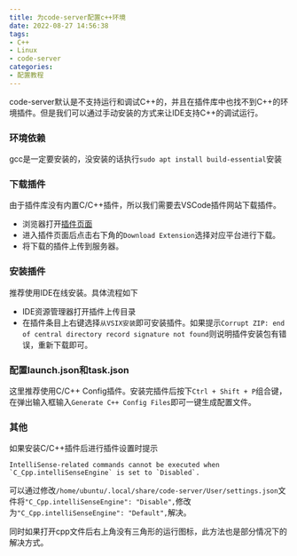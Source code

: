 ```yaml
---
title: 为code-server配置c++环境
date: 2022-08-27 14:56:38
tags:
- C++
- Linux
- code-server
categories:
- 配置教程
---
```

code-server默认是不支持运行和调试C++的，并且在插件库中也找不到C++的环境插件。但是我们可以通过手动安装的方式来让IDE支持C++的调试运行。
### 环境依赖
gcc是一定要安装的，没安装的话执行`sudo apt install build-essential`安装
### 下载插件
由于插件库没有内置C/C++插件，所以我们需要去VSCode插件网站下载插件。
- 浏览器打开[插件页面](https://marketplace.visualstudio.com/items?itemName=ms-vscode.cpptools)
- 进入插件页面后点击右下角的`Download Extension`选择对应平台进行下载。
- 将下载的插件上传到服务器。
### 安装插件
推荐使用IDE在线安装。具体流程如下
- IDE资源管理器打开插件上传目录
- 在插件条目上右键选择`从VSIX安装`即可安装插件。如果提示`Corrupt ZIP: end of central directory record signature not found`则说明插件安装包有错误，重新下载即可。
### 配置launch.json和task.json
这里推荐使用C/C++ Config插件。安装完插件后按下`Ctrl + Shift + P`组合键，在弹出输入框输入`Generate C++ Config Files`即可一键生成配置文件。

### 其他
如果安装C/C++插件后进行插件设置时提示
```
IntelliSense-related commands cannot be executed when `C_Cpp.intelliSenseEngine` is set to `Disabled`.
```
可以通过修改`/home/ubuntu/.local/share/code-server/User/settings.json`文件将`"C_Cpp.intelliSenseEngine": "Disable",`修改为`"C_Cpp.intelliSenseEngine": "Default",`解决。

同时如果打开cpp文件后右上角没有三角形的运行图标，此方法也是部分情况下的解决方式。